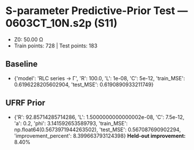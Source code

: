 # S-parameter Predictive-Prior Test — 0603CT_10N.s2p (S11)
- Z0: 50.00 Ω
- Train points: 728  |  Test points: 183

## Baseline
- {'model': 'RLC series -> Γ', 'R': 100.0, 'L': 1e-08, 'C': 5e-12, 'train_MSE': 0.6196228205602904, 'test_MSE': 0.6190890933211749}

## UFRF Prior
- {'R': 92.85714285714286, 'L': 1.5000000000000002e-08, 'C': 7.5e-12, 'a': 0.2, 'phi': 3.141592653589793, 'train_MSE': np.float64(0.5673971944263502), 'test_MSE': 0.567087690902294, 'improvement_percent': 8.399663793124398}
**Held-out improvement:** 8.40%